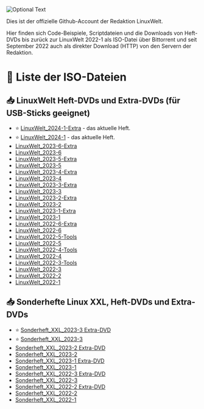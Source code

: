 ![Optional Text](../main/docs/images/LinuxWelt.svg)

Dies ist der offizielle Github-Account der Redaktion LinuxWelt.

Hier finden sich Code-Beispiele, Scriptdateien und die Downloads von Heft-DVDs bis zurück zur LinuxWelt 2022-1 als ISO-Datei über Bittorrent und seit September 2022 auch als direkter Download (HTTP) von den Servern der Redaktion.

# 💽 Liste der ISO-Dateien 

## 📥 LinuxWelt Heft-DVDs und Extra-DVDs (für USB-Sticks geeignet)
- ⭐ [LinuxWelt_2024-1-Extra](https://github.com/LinuxWelt/LinuxWelt/tree/main/torrents/LinuxWelt_2024-1-Extra) - das aktuelle Heft.
- ⭐ [LinuxWelt_2024-1](https://github.com/LinuxWelt/LinuxWelt/tree/main/torrents/LinuxWelt_2024-1) - das aktuelle Heft.
- [LinuxWelt_2023-6-Extra](https://github.com/LinuxWelt/LinuxWelt/tree/main/torrents/LinuxWelt_2023-6-Extra)
- [LinuxWelt_2023-6](https://github.com/LinuxWelt/LinuxWelt/tree/main/torrents/LinuxWelt_2023-6)
- [LinuxWelt_2023-5-Extra](https://github.com/LinuxWelt/LinuxWelt/tree/main/torrents/LinuxWelt_2023-5-Extra)
- [LinuxWelt_2023-5](https://github.com/LinuxWelt/LinuxWelt/tree/main/torrents/LinuxWelt_2023-5)
- [LinuxWelt_2023-4-Extra](https://github.com/LinuxWelt/LinuxWelt/tree/main/torrents/LinuxWelt_2023-4-Extra)
- [LinuxWelt_2023-4](https://github.com/LinuxWelt/LinuxWelt/tree/main/torrents/LinuxWelt_2023-4)
- [LinuxWelt_2023-3-Extra](https://github.com/LinuxWelt/LinuxWelt/tree/main/torrents/LinuxWelt_2023-3-Extras)
- [LinuxWelt_2023-3](https://github.com/LinuxWelt/LinuxWelt/tree/main/torrents/LinuxWelt_2023-3)
- [LinuxWelt_2023-2-Extra](https://github.com/LinuxWelt/LinuxWelt/tree/main/torrents/LinuxWelt_2023-2-Extras)
- [LinuxWelt_2023-2](https://github.com/LinuxWelt/LinuxWelt/tree/main/torrents/LinuxWelt_2023-2)
- [LinuxWelt_2023-1-Extra](https://github.com/LinuxWelt/LinuxWelt/tree/main/torrents/LinuxWelt_2023-1-Extras)
- [LinuxWelt_2023-1](https://github.com/LinuxWelt/LinuxWelt/tree/main/torrents/LinuxWelt_2023-1)
- [LinuxWelt_2022-6-Extra](https://github.com/LinuxWelt/LinuxWelt/tree/main/torrents/LinuxWelt_2022-6-Extras)
- [LinuxWelt_2022-6](https://github.com/LinuxWelt/LinuxWelt/tree/main/torrents/LinuxWelt_2022-6)
- [LinuxWelt_2022-5-Tools](https://github.com/LinuxWelt/LinuxWelt/tree/main/torrents/LinuxWelt_2022-5-Tools)
- [LinuxWelt_2022-5](https://github.com/LinuxWelt/LinuxWelt/tree/main/torrents/LinuxWelt_2022-5)
- [LinuxWelt_2022-4-Tools](https://github.com/LinuxWelt/LinuxWelt/tree/main/torrents/LinuxWelt_2022-4-Tools)
- [LinuxWelt_2022-4](https://github.com/LinuxWelt/LinuxWelt/tree/main/torrents/LinuxWelt_2022-4)
- [LinuxWelt_2022-3-Tools](https://github.com/LinuxWelt/LinuxWelt/tree/main/torrents/LinuxWelt_2022-3-Tools)
- [LinuxWelt_2022-3](https://github.com/LinuxWelt/LinuxWelt/tree/main/torrents/LinuxWelt_2022-3)
- [LinuxWelt_2022-2](https://github.com/LinuxWelt/LinuxWelt/tree/main/torrents/LinuxWelt_2022-2)
- [LinuxWelt_2022-1](https://github.com/LinuxWelt/LinuxWelt/tree/main/torrents/LinuxWelt_2022-1)

## 📥 Sonderhefte Linux XXL, Heft-DVDs und Extra-DVDs

- ⭐ [Sonderheft_XXL_2023-3 Extra-DVD](https://github.com/LinuxWelt/LinuxWelt/tree/main/torrents/LinuxWelt_XXL_2023-3-Extra)
- ⭐ [Sonderheft_XXL_2023-3](https://github.com/LinuxWelt/LinuxWelt/tree/main/torrents/LinuxWelt_XXL_2023-3)
- [Sonderheft_XXL_2023-2 Extra-DVD](https://github.com/LinuxWelt/LinuxWelt/tree/main/torrents/LinuxWelt_XXL_2023-2-Extra)
- [Sonderheft_XXL_2023-2](https://github.com/LinuxWelt/LinuxWelt/tree/main/torrents/LinuxWelt_XXL_2023-2)
- [Sonderheft_XXL_2023-1 Extra-DVD](https://github.com/LinuxWelt/LinuxWelt/tree/main/torrents/LinuxWelt_XXL_2023-1-Extra)
- [Sonderheft_XXL_2023-1](https://github.com/LinuxWelt/LinuxWelt/tree/main/torrents/LinuxWelt_XXL_2023-1)
- [Sonderheft_XXL_2022-3 Extra-DVD](https://github.com/LinuxWelt/LinuxWelt/tree/main/torrents/LinuxWelt_XXL_2022-3-Extra)
- [Sonderheft_XXL_2022-3](https://github.com/LinuxWelt/LinuxWelt/tree/main/torrents/LinuxWelt_XXL_2022-3)
- [Sonderheft_XXL_2022-2 Extra-DVD](https://github.com/LinuxWelt/LinuxWelt/tree/main/torrents/LinuxWelt_XXL_2022-2-Extra)
- [Sonderheft_XXL_2022-2](https://github.com/LinuxWelt/LinuxWelt/tree/main/torrents/LinuxWelt_XXL_2022-2)
- [Sonderheft_XXL_2022-1](https://github.com/LinuxWelt/LinuxWelt/tree/main/torrents/LinuxWelt_XXL_2022-1)



